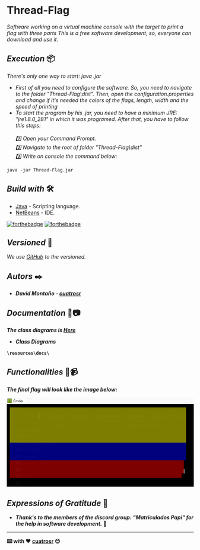 # Thread-Flag

_Software working on a virtual machine console with the target to print a flag with three parts_
_This is a free software development, so, everyone can download and use it._

## <b>_Execution_</b> 📦

_There's only one way to start: java .jar_

* _First of all you need to configure the software. So, you need to navigate to the folder "Thread-Flag\dist". Then, open the configuration.properties and change if it's needed the colors of the flags, length, width and the speed of printing_ <br>
* _To start the program by his .jar, you need to have a minimum JRE: "jre1.8.0_281" in which it was programed. After that, you have to follow this steps: <br><br> 1️⃣ Open your Command Prompt. <br> 2️⃣ Navigate to the root of folder "Thread-Flag\dist"<br> 3️⃣ Write on console the command below:_ <br>
```
java -jar Thread-Flag.jar
```

## <b>_Build with_</b> 🛠️

* [Java](https://www.oracle.com/co/java/technologies/javase/javase-jdk8-downloads.html) - Scripting language.
* [NetBeans](https://netbeans.apache.org/) - IDE.

[![forthebadge](https://forthebadge.com/images/badges/made-with-java.svg)](https://forthebadge.com) [![forthebadge](https://forthebadge.com/images/badges/built-with-love.svg)](https://forthebadge.com)

## <b>_Versioned_</b> 📌

_We use [GitHub](https://github.com/) to the versioned._

## <b>_Autors_ ✒️

* _David Montaño - [cuatrosr](https://github.com/cuatrosr)_

## <b>_Documentation_</b> 💬📷

_The class diagrams is [Here](https://github.com/cuatrosr/Thread-Flag/blob/master/resources/docs/Class%20Diagram1.pdf)_<br>

* _Class Diagrams_
```
\resources\docs\
```

## <b>_Functionalities_</b> 📱📹

_The final flag will look like the image below:_

![ScreenShot](https://github.com/cuatrosr/Thread-Flag/blob/master/resources/images/Flag.png)

## <b>_Expressions of Gratitude_</b> 🎁

* _Thank's to the members of the discord group: "Matriculados Papi" for the help in software development._ 📢

---
⌨️ with ❤️ [cuatrosr](https://github.com/cuatrosr) 😊<br>
